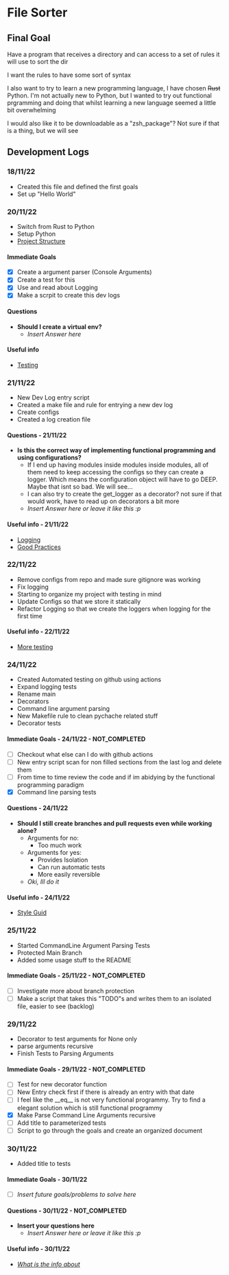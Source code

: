 # File Sorter

## Final Goal

Have a program that receives a directory and can access to a set of rules it will use to sort the dir

I want the rules to have some sort of syntax

I also want to try to learn a new programming language, I have chosen ~~Rust~~ Python. I'm not actually new to Python, but I wanted to try out functional prgramming and doing that whilst learning a new language seemed a little bit overwhelming

I would also like it to be downloadable as a "zsh_package"? Not sure if that is a thing, but we will see

## Development Logs

### 18/11/22

- Created this file and defined the first goals
- Set up "Hello World"

### 20/11/22

- Switch from Rust to Python
- Setup Python
- [Project Structure](https://docs.python-guide.org/writing/structure/)

#### Immediate Goals

- [x] Create a argument parser (Console Arguments)
- [x] Create a test for this
- [x] Use and read about Logging
- [x] Make a scrpit to create this dev logs

#### Questions

- **Should I create a virtual env?**
  - *Insert Answer here*

#### Useful info

- [Testing](https://docs.python-guide.org/writing/tests/)

### 21/11/22

- New Dev Log entry script
- Created a make file and rule for entrying a new dev log
- Create configs
- Created a log creation file

#### Questions - 21/11/22

- **Is this the correct way of implementing functional programming and using configurations?**
  - If I end up having modules inside modules inside modules, all of them need to keep accessing the configs so they can create a logger. Which means the configuration object will have to go DEEP. Maybe that isnt so bad. We will see...
  - I can also try to create the get_logger as a decorator? not sure if that would work, have to read up on decorators a bit more
  - *Insert Answer here or leave it like this :p*

#### Useful info - 21/11/22

- [Logging](https://www.toptal.com/python/in-depth-python-logging)
- [Good Practices](https://www.toptal.com/python/top-10-mistakes-that-python-programmers-make)

### 22/11/22

- Remove configs from repo and made sure gitignore was working
- Fix logging
- Starting to organize my project with testing in mind
- Update Configs so that we store it statically
- Refactor Logging so that we create the loggers when logging for the first time

#### Useful info - 22/11/22

- [More testing](https://realpython.com/python-testing/#executing-your-first-test)

### 24/11/22

- Created Automated testing on github using actions
- Expand logging tests
- Rename main
- Decorators
- Command line argument parsing
- New Makefile rule to clean pychache related stuff
- Decorator tests

#### Immediate Goals - 24/11/22 - NOT_COMPLETED

- [ ] Checkout what else can I do with github actions
- [ ] New entry script scan for non filled sections from the last log and delete them
- [ ] From time to time review the code and if im abidying by the functional programming paradigm
- [x] Command line parsing tests

#### Questions - 24/11/22

- **Should I still create branches and pull requests even while working alone?**
  - Arguments for no:
    - Too much work
  - Arguments for yes:
    - Provides Isolation
    - Can run automatic tests
    - More easily reversible
  - *Oki, Ill do it*

#### Useful info - 24/11/22

- [Style Guid](https://peps.python.org/pep-0008/)

### 25/11/22

- Started CommandLine Argument Parsing Tests
- Protected Main Branch
- Added some usage stuff to the README

#### Immediate Goals - 25/11/22 - NOT_COMPLETED

- [ ] Investigate more about branch protection
- [ ] Make a script that takes this "TODO"s and writes them to an isolated file, easier to see (backlog)

### 29/11/22

- Decorator to test arguments for None only
- parse arguments recursive
- Finish Tests to Parsing Arguments

#### Immediate Goals - 29/11/22 - NOT_COMPLETED

- [ ] Test for new decorator function
- [ ] New Entry check first if there is already an entry with that date
- [ ] I feel like the \_\_eq\_\_ is not very functional programmy. Try to find a elegant solution which is still functional programmy
- [x] Make Parse Command Line Arguments recursive
- [ ] Add title to parameterized tests
- [ ] Script to go through the goals and create an organized document

### 30/11/22

- Added title to tests

#### Immediate Goals - 30/11/22

- [ ] *Insert future goals/problems to solve here*

#### Questions - 30/11/22 - NOT_COMPLETED

- **Insert your questions here**
  - *Insert Answer here or leave it like this :p*

#### Useful info - 30/11/22

- [*What is the info about*](*https://...)
